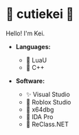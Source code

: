 # 🎀 cutiekei 🎀

Hello! I'm Kei.

*   **Languages:**
    *   🌸 LuaU
    *   🔮 C++

*   **Software:**
    *   ✨ Visual Studio
    *   🌈 Roblox Studio
    *   🌸 x64dbg
    *   🔮 IDA Pro
    *   🌱 ReClass.NET
